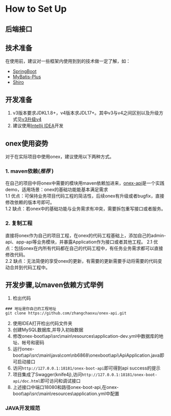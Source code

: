# How to Set Up

## 后端接口

## 技术准备
在使用前，建议对一些框架内使用到到的技术做一定了解，如：
* [SpringBoot](https://spring.io/projects/spring-boot/) 
* [MyBatis-Plus](https://mybatis.plus/)    
* [Shiro](http://shiro.apache.org/)    

## 开发准备
1. v3版本要求JDKL1.8+，v4版本求JDL17+。其中v3与v4之间区别以及升级方式见[v3升级v4](boot/v3_to_v4.md)
2. 建议使用[Intellij IDEA](https://www.jetbrains.com/idea/)开发

## onex使用姿势
对于在实际项目中使用onex，建议使用以下两种方式。
### 1. maven依赖(*推荐* )
在自己的项目中将onex中需要的模块用maven依赖加进来，[onex-api](https://github.com/zhangchaoxu/onex-api)是一个实践demo，适用场景：onex的基础功能能基本满足需求  
1.1 优点：可保持业务项目代码工程的简洁性，后续onex有升级或者bugfix，直接修改依赖的版本号即可。  
1.2 缺点：若onex中的基础功能与业务需求有冲突，需要拆包重写接口或者服务。

### 2. 复制工程
直接将onex作为自己的项目工程，在onex的代码工程基础上，添加自己的admin-api、app-api等业务模块，并暴露Application作为接口或者其他工程。
2.1 优点：包括onex在内所有代码都在自己的代码工程中，有任务业务需求都可以直接修改代码。    
2.2 缺点：无法简便的享受onex的更新，有需要的更新需要手动将需要的代码变动合并到代码工程中。

## 开发步骤,以maven依赖方式举例
1. 检出代码
```shell
### 地址是你自己的工程地址
git clone https://github.com/zhangchaoxu/onex-api.git
```
2. 使用IDEA打开检出代码文件夹
3. 创建MySQL数据库,并导入初始数据
4. 修改onex-boot\api\src\main\resources\application-dev.yml中数据库的地址、帐号和密码
5. 运行onex-boot\api\src\main\java\com\nb6868\onexboot\api\ApiApplication.java即可启动接口
6. 访问`http://127.0.0.1:18181/onex-boot-api`即可得到api success的提示
7. 项目集成了Swagger(knife4j),访问`http://127.0.0.1:18181/onex-boot-api/doc.html`即可访问和调试接口
8. 上述接口中端口18080和路径onex-boot-api,在onex-boot\api\src\main\resources\application.yml中配置

### JAVA开发规范


